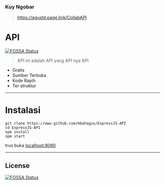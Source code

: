 ### Kuy Ngobar
> https://agustd.page.link/CollabAPI

# API
[![FOSSA Status](https://app.fossa.com/api/projects/git%2Bgithub.com%2Fmbahagus%2FExpressJs-API.svg?type=shield)](https://app.fossa.com/projects/git%2Bgithub.com%2Fmbahagus%2FExpressJs-API?ref=badge_shield)

> API ini adalah API yang API nya API

+ Gratis
+ Sumber Terbuka
+ Kode Rapih
+ Ter struktur
___
# Instalasi
```
git clone https://www.github.com/mbahagus/ExpressJS-API
cd ExpressJS-API
npm install
npm start
```
trus buka [localhost:8080](http://localhost:8080)
___


## License
[![FOSSA Status](https://app.fossa.com/api/projects/git%2Bgithub.com%2Fmbahagus%2FExpressJs-API.svg?type=large)](https://app.fossa.com/projects/git%2Bgithub.com%2Fmbahagus%2FExpressJs-API?ref=badge_large)